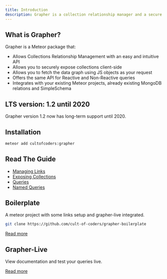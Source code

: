 ```yaml
---
title: Introduction
description: Grapher is a collection relationship manager and a secure data fetcher.
---
```


## What is Grapher?

Grapher is a Meteor package that:

- Allows Collections Relationship Management with an easy and intuitive API
- Allows you to securely expose collections client-side
- Allows you to fetch the data graph using JS objects as your request
- Offers the same API for Reactive and Non-Reactive queries
- Integrates with your existing Meteor projects, already existing MongoDB relations and SimpleSchema

## LTS version: 1.2 until 2020

Grapher version 1.2 now has long-term support until 2020.

## Installation

```bash
meteor add cultofcoders:grapher
```

## Read The Guide

- [Managing Links](/guide/links.html)
- [Exposing Collections](/guide/exposure.html)
- [Queries](/guide/query.html)
- [Named Queries](/guide/namedQuery.html)

## Boilerplate

A meteor project with some links setup and grapher-live integrated.

```bash
git clone https://github.com/cult-of-coders/grapher-boilerplate
```

[Read more](/packages/boilerplate.html)

## Grapher-Live

View documentation and test your queries live.

[Read more](/packages/live.html)
